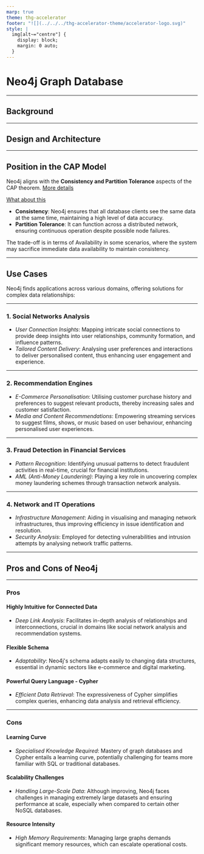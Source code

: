 ```yaml
---
marp: true
theme: thg-accelerator
footer: "![](../../../thg-accelerator-theme/accelerator-logo.svg)"
style: |
  img[alt~="centre"] {
    display: block;
    margin: 0 auto;
  }
---
```


# Neo4j Graph Database

---

## Background

---

## Design and Architecture

---

## Position in the CAP Model

Neo4j aligns with the **Consistency and Partition Tolerance** aspects of the CAP theorem. [More details](https://www.geeksforgeeks.org/the-cap-theorem-in-dbms/)

[What about this](https://neo4j.com/blog/recap-intro-to-graph-databases-webinar-series-1/)

- **Consistency**: Neo4j ensures that all database clients see the same data at the same time, maintaining a high level of data accuracy.
- **Partition Tolerance**: It can function across a distributed network, ensuring continuous operation despite possible node failures.

The trade-off is in terms of Availability in some scenarios, where the system may sacrifice immediate data availability to maintain consistency.

---

## Use Cases

Neo4j finds applications across various domains, offering solutions for complex data relationships:

---

### 1. Social Networks Analysis

- _User Connection Insights_: Mapping intricate social connections to provide deep insights into user relationships, community formation, and influence patterns.
- _Tailored Content Delivery_: Analysing user preferences and interactions to deliver personalised content, thus enhancing user engagement and experience.

---

### 2. Recommendation Engines

- _E-Commerce Personalisation_: Utilising customer purchase history and preferences to suggest relevant products, thereby increasing sales and customer satisfaction.
- _Media and Content Recommendations_: Empowering streaming services to suggest films, shows, or music based on user behaviour, enhancing personalised user experiences.

---

### 3. Fraud Detection in Financial Services

- _Pattern Recognition_: Identifying unusual patterns to detect fraudulent activities in real-time, crucial for financial institutions.
- _AML (Anti-Money Laundering)_: Playing a key role in uncovering complex money laundering schemes through transaction network analysis.

---

### 4. Network and IT Operations

- _Infrastructure Management_: Aiding in visualising and managing network infrastructures, thus improving efficiency in issue identification and resolution.
- _Security Analysis_: Employed for detecting vulnerabilities and intrusion attempts by analysing network traffic patterns.

---

## Pros and Cons of Neo4j

---

### Pros

#### Highly Intuitive for Connected Data

- _Deep Link Analysis_: Facilitates in-depth analysis of relationships and interconnections, crucial in domains like social network analysis and recommendation systems.

#### Flexible Schema

- _Adaptability_: Neo4j's schema adapts easily to changing data structures, essential in dynamic sectors like e-commerce and digital marketing.

#### Powerful Query Language - Cypher

- _Efficient Data Retrieval_: The expressiveness of Cypher simplifies complex queries, enhancing data analysis and retrieval efficiency.

---

### Cons

#### Learning Curve

- _Specialised Knowledge Required_: Mastery of graph databases and Cypher entails a learning curve, potentially challenging for teams more familiar with SQL or traditional databases.

#### Scalability Challenges

- _Handling Large-Scale Data_: Although improving, Neo4j faces challenges in managing extremely large datasets and ensuring performance at scale, especially when compared to certain other NoSQL databases.

#### Resource Intensity

- _High Memory Requirements_: Managing large graphs demands significant memory resources, which can escalate operational costs.
